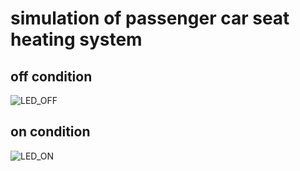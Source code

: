 
# simulation of passenger car seat heating system
## off condition
![LED_OFF](https://user-images.githubusercontent.com/48181111/133661620-1804e054-f71e-4f44-ba88-9da051ea20c5.png)

## on condition
![LED_ON](https://user-images.githubusercontent.com/48181111/133661655-8afb5175-efda-4a6f-9dad-df5295b0e6c6.png)

